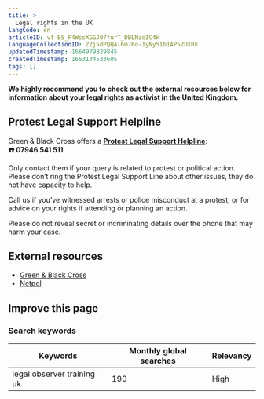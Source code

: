 ```yaml
---
title: >
  Legal rights in the UK
langCode: en
articleID: vf-B5_F4WssXGGJ07furT_DBLMzeIC4k
languageCollectionID: ZZjSdPQQAl6m76o-1yNy5Ib1AP52UXRk
updatedTimestamp: 1664979829845
createdTimestamp: 1653134533605
tags: []
---
```


**We highly recommend you to check out the external resources below for information about your legal rights as activist in the United Kingdom.**

## **Protest Legal Support Helpline**

Green & Black Cross offers a [**Protest Legal Support Helpline**](https://greenandblackcross.org/contact/):  
**☎️ 07946 541 511**

Only contact them if your query is related to protest or political action. Please don’t ring the Protest Legal Support Line about other issues, they do not have capacity to help.

Call us if you’ve witnessed arrests or police misconduct at a protest, or for advice on your rights if attending or planning an action.

Please do not reveal secret or incriminating details over the phone that may harm your case.

## External resources

-   [Green & Black Cross](https://greenandblackcross.org/)
-   [Netpol](https://netpol.org/)

## Improve this page

### Search keywords

<div><table><thead><tr><th>Keywords</th><th>Monthly global searches</th><th>Relevancy</th></tr></thead><tbody><tr><td>legal observer training uk</td><td>190</td><td>High</td></tr></tbody></table></div>